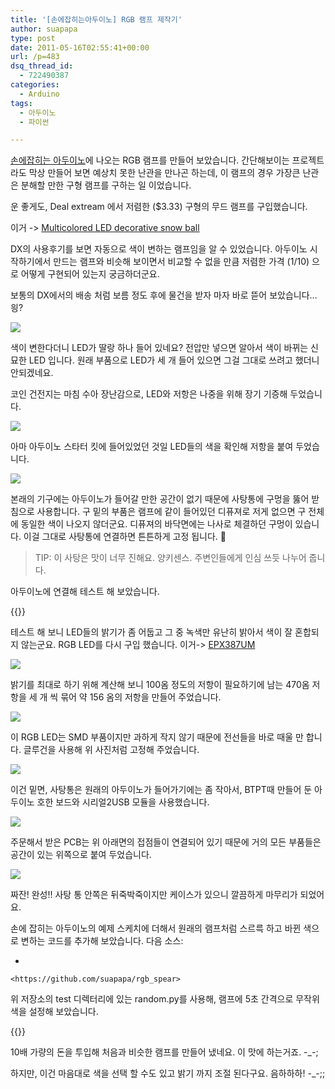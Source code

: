 ```yaml
---
title: '[손에잡히는아두이노] RGB 램프 제작기'
author: suapapa
type: post
date: 2011-05-16T02:55:41+00:00
url: /p=483
dsq_thread_id:
  - 722490387
categories:
  - Arduino
tags:
  - 아두이노
  - 파이썬

---
```

[손에잡히는 아두이노][1]에 나오는 RGB 램프를 만들어 보았습니다. 간단해보이는 프로젝트라도 막상 만들어 보면 예상치 못한 난관을 만나곤 하는데, 이 램프의 경우 가장큰 난관은 분해할 만한 구형 램프를 구하는 일 이었습니다.

운 좋게도, Deal extream 에서 저렴한 ($3.33) 구형의 무드 램프를 구입했습니다.

이거 -> [Multicolored LED decorative snow ball][2]

DX의 사용후기를 보면 자동으로 색이 변하는 램프임을 알 수 있었습니다. 아두이노 시작하기에서 만드는 램프와 비슷해 보이면서 비교할 수 없을 만큼 저렴한 가격 (1/10) 으로 어떻게 구현되어 있는지 궁금하더군요.

보통의 DX에서의 배송 처럼 보름 정도 후에 물건을 받자 마자 바로 뜯어 보았습니다&#8230; 읭?



![](https://homin.dev/asset/blog/image/rgbspear_from_dx.jpg)

색이 변한다더니 LED가 딸랑 하나 들어 있네요? 전압만 넣으면 알아서 색이 바뀌는 신묘한 LED 입니다. 원래 부품으로 LED가 세 개 들어 있으면 그걸 그대로 쓰려고 했더니 안되겠네요.

코인 건전지는 마침 수아 장난감으로, LED와 저항은 나중을 위해 장기 기증해 두었습니다.

![](https://homin.dev/asset/blog/image/rgbspear_leds.jpg)

아마 아두이노 스타터 킷에 들어있었던 것일 LED들의 색을 확인해 저항을 붙여 두었습니다. 



![](https://homin.dev/asset/blog/image/rgbspear_meterial.jpg)

본래의 기구에는 아두이노가 들어갈 만한 공간이 없기 때문에 사탕통에 구멍을 뚫어 받침으로 사용합니다. 구 밑의 부품은 램프에 같이 들어있던 디퓨져로 저게 없으면 구 전체에 동일한 색이 나오지 않더군요. 디퓨져의 바닥면에는 나사로 체결하던 구멍이 있습니다. 이걸 그대로 사탕통에 연결하면 튼튼하게 고정 됩니다. 🙂

> TIP: 이 사탕은 맛이 너무 진해요. 양키센스. 주변인들에게 인심 쓰듯 나누어 줍니다.


아두이노에 연결해 테스트 해 보았습니다.


{{<youtube ds33rlCptPI>}}

테스트 해 보니 LED들의 밝기가 좀 어둡고 그 중 녹색만 유난히 밝아서 색이 잘 혼합되지 않는군요. RGB LED를 다시 구입 했습니다. 이거-> [EPX387UM][3]




![](https://homin.dev/asset/blog/image/rgbspear_resistors_in_parallel.jpg)

밝기를 최대로 하기 위해 계산해 보니 100옴 정도의 저항이 필요하기에 남는 470옴 저항을 세 개 씩 묶어 약 156 옴의 저항을 만들어 주었습니다.

![](https://homin.dev/asset/blog/image/rgbspear_3in1_led.jpg)

이 RGB LED는 SMD 부품이지만 과하게 작지 않기 때문에 전선들을 바로 때울 만 합니다. 글루건을 사용해 위 사진처럼 고정해 주었습니다.

![](https://homin.dev/asset/blog/image/rgbspear_assembling_1.jpg)

이건 밑면, 사탕통은 원래의 아두이노가 들어가기에는 좀 작아서, BTPT때 만들어 둔 아두이노 호한 보드와 시리얼2USB 모듈을 사용했습니다.

![](https://homin.dev/asset/blog/image/rgbspear_assembling_2.jpg)

주문해서 받은 PCB는 위 아래면의 접점들이 연결되어 있기 때문에 거의 모든 부품들은 공간이 있는 위쪽으로 붙여 두었습니다.

![](https://homin.dev/asset/blog/image/rgbspear_done.jpg)

짜잔! 완성!! 사탕 통 안쪽은 뒤죽박죽이지만 케이스가 있으니 깔끔하게 마무리가 되었어요.

손에 잡히는 아두이노의 예제 스케치에 더해서 원래의 램프처럼 스르륵 하고 바뀐 색으로 변하는 코드를 추가해 보았습니다. 다음 소스:

  * 
    
    <https://github.com/suapapa/rgb_spear>




위 저장소의 test 디렉터리에 있는 random.py를 사용해, 램프에 5초 간격으로 무작위 색을 설정해 보았습니다.

{{<youtube sP7MBqmcod>}}

10배 가량의 돈을 투입해 처음과 비슷한 램프를 만들어 냈네요. 이 맛에 하는거죠. -_-;

하지만, 이건 마음대로 색을 선택 할 수도 있고 밝기 까지 조절 된다구요. 음하하하! -_-;;

 [1]: http://insightbook.springnote.com/pages/5425269
 [2]: http://www.dealextreme.com/p/multicolored-led-decorative-snow-ball-2041
 [3]: http://eleparts.co.kr/p.php?s=EPX387UM